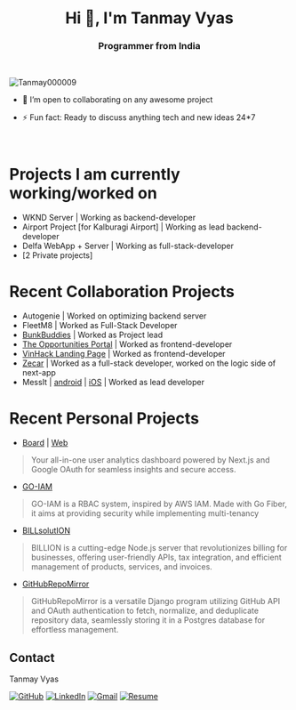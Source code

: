 <h1 align="center">Hi 👋, I'm Tanmay Vyas</h1>
<h3 align="center">Programmer from India</h3>

<br>

<p align="left"> <img src="https://komarev.com/ghpvc/?username=Tanmay000009&label=Profile%20views&color=0e75b6&style=flat" alt="Tanmay000009" /> </p>

- 👯 I’m open to collaborating on any awesome project

- ⚡ Fun fact: Ready to discuss anything tech and new ideas 24*7
<br>
<h1> Projects I am currently working/worked on </h1>


- WKND Server | Working as backend-developer
- Airport Project [for Kalburagi Airport] | Working as lead backend-developer
- Delfa WebApp + Server | Working as full-stack-developer
- [2 Private projects]

<h1> Recent Collaboration Projects </h1>

- Autogenie | Worked on optimizing backend server
- FleetM8 | Worked as Full-Stack Developer
- [BunkBuddies](https://bunkbuddies.vinnovateit.com/) | Worked as Project lead
- [The Opportunities Portal](https://www.theopportunitiesportal.com/) | Worked as frontend-developer
- [VinHack Landing Page](https://vinhack.vinnovateit.com/) | Worked as frontend-developer
- [Zecar](https://zecar.com/) | Worked as a full-stack developer, worked on the logic side of next-app
- MessIt | [android](https://play.google.com/store/apps/details?id=com.vinnovateit.messit) | [iOS](https://apps.apple.com/in/app/messit/id6443450483) | Worked as lead developer

<h1> Recent Personal Projects </h1>

- [Board](https://github.com/Tanmay000009/Board) | [Web](https://board-tanmay.vercel.app/)
> Your all-in-one user analytics dashboard powered by Next.js and Google OAuth for seamless insights and secure access.

- [GO-IAM](https://github.com/Tanmay000009/)
> GO-IAM is a RBAC system, inspired by AWS IAM. Made with Go Fiber, it aims at providing security while implementing multi-tenancy

- [BILLsolutION](https://github.com/Tanmay000009/BILLsolutION)
> BILLION is a cutting-edge Node.js server that revolutionizes billing for businesses, offering user-friendly APIs, tax integration, and efficient management of products, services, and invoices.

- [GitHubRepoMirror](https://github.com/Tanmay000009/GitHubRepoMirror)
> GitHubRepoMirror is a versatile Django program utilizing GitHub API and OAuth authentication to fetch, normalize, and deduplicate repository data, seamlessly storing it in a Postgres database for effortless management.


## Contact

Tanmay Vyas

[![GitHub](https://img.shields.io/badge/github-%23121011.svg?style=for-the-badge&logo=github&logoColor=white)](https://github.com/Tanmay000009)
[![LinkedIn](https://img.shields.io/badge/linkedin-%230077B5.svg?style=for-the-badge&logo=linkedin&logoColor=white)](https://www.linkedin.com/in/tanmay-vyas-09/)
[![Gmail](https://img.shields.io/badge/Gmail-D14836?style=for-the-badge&logo=gmail&logoColor=white)](mailto:tanmayvyas09@gmail.com)
[![Resume](https://img.shields.io/badge/Resume-000000?style=for-the-badge&logo=read-the-docs&logoColor=white)](https://drive.google.com/file/d/1lkfmeqseeSwK1GlJHEblz2ZuYzdNBRhm/view?usp=drive_link)
